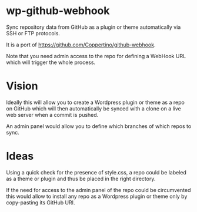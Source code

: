 wp-github-webhook
=================

Sync repository data from GitHub as a plugin or theme automatically via SSH or FTP protocols.

It is a port of https://github.com/Coppertino/github-webhook.

Note that you need admin access to the repo for defining a WebHook URL which will trigger the whole process.

Vision
======

Ideally this will allow you to create a Wordpress plugin or theme as a repo on GitHub which will then automatically be synced with a clone on a live web server when a commit is pushed.

An admin panel would allow you to define which branches of which repos to sync.

Ideas
=====

Using a quick check for the presence of style.css, a repo could be labeled as a theme or plugin and thus be placed in the right directory.

If the need for access to the admin panel of the repo could be circumvented this would allow to install any repo as a Wordpress plugin or theme only by copy-pasting its GitHub URI.